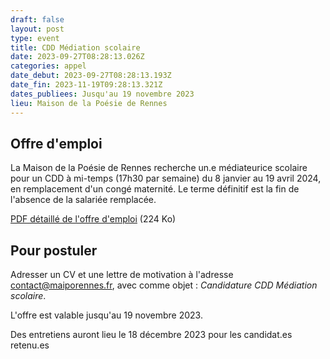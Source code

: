 ```yaml
---
draft: false
layout: post
type: event
title: CDD Médiation scolaire
date: 2023-09-27T08:28:13.026Z
categories: appel
date_debut: 2023-09-27T08:28:13.193Z
date_fin: 2023-11-19T09:28:13.321Z
dates_publiees: Jusqu'au 19 novembre 2023
lieu: Maison de la Poésie de Rennes
---
```

## Offre d'emploi

La Maison de la Poésie de Rennes recherche un.e médiateurice scolaire pour un CDD à mi-temps (17h30 par semaine) du 8 janvier au 19 avril 2024, en remplacement d'un congé maternité. Le terme définitif est la fin de l'absence de la salariée remplacée.

[PDF détaillé de l'offre d'emploi](/imgs/fiche-de-poste-m-diateurice-scolaire.pdf) (224 Ko) 

## Pour postuler

Adresser un CV et une lettre de motivation à l'adresse [contact@maiporennes.fr](<mailto:contact@maiporennes.fr?subject=Candidature CDD Médiation scolaire>), avec comme objet : *Candidature CDD Médiation scolaire*. 

L'offre est valable jusqu'au 19 novembre 2023. 

Des entretiens auront lieu le 18 décembre 2023 pour les candidat.es retenu.es